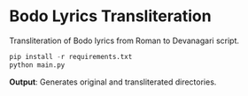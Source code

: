 # Bodo Lyrics Transliteration

Transliteration of Bodo lyrics from Roman to Devanagari script.

```python
pip install -r requirements.txt
python main.py
```

**Output**: Generates original and transliterated directories.